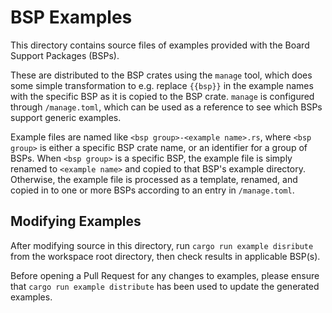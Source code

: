# BSP Examples
This directory contains source files of examples provided with the Board Support
Packages (BSPs).

These are distributed to the BSP crates using the `manage` tool, which does some
simple transformation to e.g. replace `{{bsp}}` in the example names with the
specific BSP as it is copied to the BSP crate.  `manage` is configured through
`/manage.toml`, which can be used as a reference to see which BSPs support
generic examples.

Example files are named like `<bsp group>-<example name>.rs`, where `<bsp
group>` is either a specific BSP crate name, or an identifier for a group of
BSPs.  When `<bsp group>` is a specific BSP, the example file is simply renamed
to `<example name>` and copied to that BSP's example directory.  Otherwise, the
example file is processed as a template, renamed, and copied in to one or more
BSPs according to an entry in `/manage.toml`.

## Modifying Examples
After modifying source in this directory, run `cargo run example disribute` from
the workspace root directory, then check results in applicable BSP(s).

Before opening a Pull Request for any changes to examples, please ensure that
`cargo run example distribute` has been used to update the generated examples.